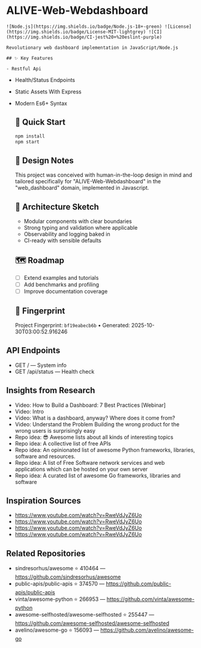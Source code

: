 # ALIVE-Web-Webdashboard

    ![Node.js](https://img.shields.io/badge/Node.js-18+-green) ![License](https://img.shields.io/badge/License-MIT-lightgrey) ![CI](https://img.shields.io/badge/CI-jest%20+%20eslint-purple)

    Revolutionary web dashboard implementation in JavaScript/Node.js

    ## ✨ Key Features

    - Restful Api
- Health/Status Endpoints
- Static Assets With Express
- Modern Es6+ Syntax

    ## 🚀 Quick Start

    ```bash
    npm install
    npm start
    ```

    ## 🧠 Design Notes

    This project was conceived with human-in-the-loop design in mind and tailored specifically for "ALIVE-Web-Webdashboard" in the "web_dashboard" domain, implemented in Javascript.

    ## 📐 Architecture Sketch

    - Modular components with clear boundaries
    - Strong typing and validation where applicable
    - Observability and logging baked in
    - CI-ready with sensible defaults

    ## 🗺️ Roadmap

    - [ ] Extend examples and tutorials
    - [ ] Add benchmarks and profiling
    - [ ] Improve documentation coverage

    ## 🔎 Fingerprint

    Project Fingerprint: `bf19eabecb6b` • Generated: 2025-10-30T03:00:52.916246
    

## API Endpoints

- GET / — System info
- GET /api/status — Health check


## Insights from Research

- Video: How to Build a Dashboard: 7 Best Practices [Webinar]
- Video: Intro
- Video: What is a dashboard, anyway? Where does it come from?
- Video: Understand the Problem Building the wrong product for the wrong users is surprisingly easy
- Repo idea: 😎 Awesome lists about all kinds of interesting topics
- Repo idea: A collective list of free APIs
- Repo idea: An opinionated list of awesome Python frameworks, libraries, software and resources.
- Repo idea: A list of Free Software network services and web applications which can be hosted on your own server
- Repo idea: A curated list of awesome Go frameworks, libraries and software


## Inspiration Sources

- https://www.youtube.com/watch?v=RweVdJyZ6Uo
- https://www.youtube.com/watch?v=RweVdJyZ6Uo
- https://www.youtube.com/watch?v=RweVdJyZ6Uo
- https://www.youtube.com/watch?v=RweVdJyZ6Uo


## Related Repositories

- sindresorhus/awesome ⭐ 410464 — https://github.com/sindresorhus/awesome
- public-apis/public-apis ⭐ 374570 — https://github.com/public-apis/public-apis
- vinta/awesome-python ⭐ 266953 — https://github.com/vinta/awesome-python
- awesome-selfhosted/awesome-selfhosted ⭐ 255447 — https://github.com/awesome-selfhosted/awesome-selfhosted
- avelino/awesome-go ⭐ 156093 — https://github.com/avelino/awesome-go

    